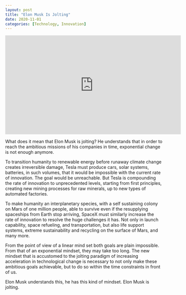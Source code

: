 ```yaml
---
layout: post
title: "Elon Musk Is Jolting"
date: 2020-11-01
categories: [Technology, Innovation]
---
```


<iframe width="560" height="315" src="https://www.youtube.com/embed/4DRKmSvMF5I" frameborder="0" allow="accelerometer; autoplay; clipboard-write; encrypted-media; gyroscope; picture-in-picture" allowfullscreen></iframe>

What does it mean that Elon Musk is jolting? He understands that in order to reach the ambitious missions of his companies in time, exponential change is not enough anymore.

To transition humanity to renewable energy before runaway climate change creates irreversible damage, Tesla must produce cars, solar systems, batteries, in such volumes, that it would be impossible with the current rate of innovation. The goal would be unreachable. But Tesla is compounding the rate of innovation to unprecedented levels, starting from first principles, creating new mining processes for raw minerals, up to new types of automated factories.

To make humanity an interplanetary species, with a self sustaining colony on Mars of one million people, able to survive even if the resupplying spaceships from Earth stop arriving, SpaceX must similarly increase the rate of innovation to resolve the huge challenges it has. Not only in launch capability, space refueling, and transportation, but also life support systems, extreme sustainability and recycling on the surface of Mars, and many more.

From the point of view of a linear mind set both goals are plain impossible. From that of an exponential mindset, they may take too long. The new mindset that is accustomed to the jolting paradigm of increasing acceleration in technological change is necessary to not only make these ambitious goals achievable, but to do so within the time constraints in front of us.

Elon Musk understands this, he has this kind of mindset. Elon Musk is jolting.
